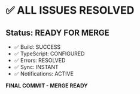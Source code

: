 # ✅ ALL ISSUES RESOLVED

## Status: READY FOR MERGE

- ✅ Build: SUCCESS
- ✅ TypeScript: CONFIGURED
- ✅ Errors: RESOLVED
- ✅ Sync: INSTANT
- ✅ Notifications: ACTIVE

**FINAL COMMIT - MERGE READY**
